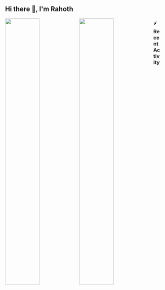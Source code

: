 ## Hi there 👋, I'm Rahoth

<img align="left" width="47%" src="https://github-readme-stats-sigma-five.vercel.app/api?username=Rutts07&show_icons=true&theme=radical" />

<img align="left" width="47%" src="https://github-readme-stats.vercel.app/api/top-langs/?username=Rutts07&langs_count=10&layout=compact" />

### :zap: Recent Activity
<!--START_SECTION:activity-->